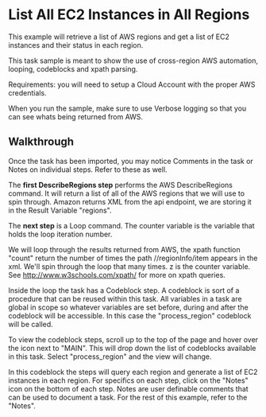 List All EC2 Instances in All Regions
=============

This example will retrieve a list of AWS regions and get a list of EC2 instances and their status in each region. 

This task sample is meant to show the use of cross-region AWS automation, looping, codeblocks and xpath parsing.

Requirements: you will need to setup a Cloud Account with the proper AWS credentials.

When you run the sample, make sure to use Verbose logging so that you can see whats being returned from AWS. 

Walkthrough
-----------

Once the task has been imported, you may notice Comments in the task or Notes on individual steps. Refer to these as well. 

The **first DescribeRegions step** performs the AWS DescribeRegions command. It will return a list of all of the AWS regions that we will use to spin through. Amazon returns XML from the api endpoint, we are storing it in the Result Variable "regions". 

The **next step** is a Loop command. The counter variable is the variable that holds the loop iteration number. 

We will loop through the results returned from AWS, the xpath function "count" return the number of times the path //regionInfo/item appears in the xml. We'll spin through the loop that many times. z is the counter variable. 
See http://www.w3schools.com/xpath/ for more on xpath queries.

Inside the loop the task has a Codeblock step. A codeblock is sort of a procedure that can be reused within this task. All variables in a task are global in scope so whatever variables are set before, during and after the codeblock will be accessible. In this case the "process_region" codeblock will be called.

To view the codeblock steps, scroll up to the top of the page and hover over the icon next to "MAIN". This will drop down the list of codeblocks available in this task. Select "process_region" and the view will change. 

In this codeblock the steps will query each region and generate a list of EC2 instances in each region. For specifics on each step, click on the "Notes" icon on the bottom of each step. Notes are user definable comments that can be used to document a task. For the rest of this example, refer to the "Notes". 
